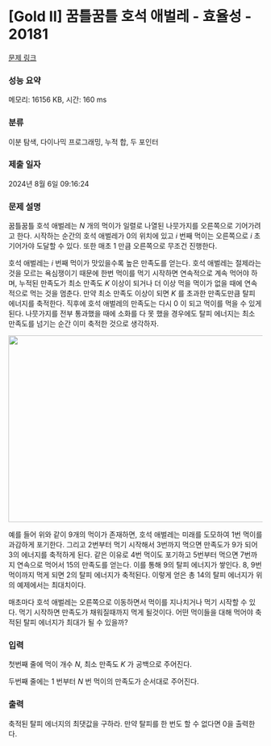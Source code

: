 # [Gold II] 꿈틀꿈틀 호석 애벌레 - 효율성 - 20181 

[문제 링크](https://www.acmicpc.net/problem/20181) 

### 성능 요약

메모리: 16156 KB, 시간: 160 ms

### 분류

이분 탐색, 다이나믹 프로그래밍, 누적 합, 두 포인터

### 제출 일자

2024년 8월 6일 09:16:24

### 문제 설명

<p>꿈틀꿈틀 호석 애벌레는 <em>N</em> 개의 먹이가 일렬로 나열된 나뭇가지를 오른쪽으로 기어가려고 한다. 시작하는 순간의 호석 애벌레가 0의 위치에 있고 <em>i </em>번째 먹이는 오른쪽으로 <em>i </em>초 기어가야 도달할 수 있다. 또한 매초 1 만큼 오른쪽으로 무조건 진행한다.</p>

<p>호석 애벌레는 <em>i</em> 번째 먹이가 맛있을수록 높은 만족도를 얻는다. 호석 애벌레는 절제라는 것을 모르는 욕심쟁이기 때문에 한번 먹이를 먹기 시작하면 연속적으로 계속 먹어야 하며, 누적된 만족도가 최소 만족도 <em>K</em>  이상이 되거나 더 이상 먹을 먹이가 없을 때에 연속적으로 먹는 것을 멈춘다. 만약 최소 만족도 이상이 되면 <em>K </em>를 초과한 만족도만큼 탈피 에너지를 축적한다. 직후에 호석 애벌레의 만족도는 다시 0 이 되고 먹이를 먹을 수 있게 된다. 나뭇가지를 전부 통과했을 때에 소화를 다 못 했을 경우에도 탈피 에너지는 최소 만족도를 넘기는 순간 이미 축적한 것으로 생각하자.</p>

<p style="text-align: center;"><img alt="" src="https://upload.acmicpc.net/6586d1b0-793c-4ec1-a4bd-4d5fa92343c2/-/preview/" style="height: 370px; width: 800px;"></p>

<p>예를 들어 위와 같이 9개의 먹이가 존재하면, 호석 애벌레는 미래를 도모하여 1번 먹이를 과감하게 포기한다. 그리고 2번부터 먹기 시작해서 3번까지 먹으면 만족도가 9가 되어 3의 에너지를 축적하게 된다. 같은 이유로 4번 먹이도 포기하고 5번부터 먹으면 7번까지 연속으로 먹어서 15의 만족도를 얻는다. 이를 통해 9의 탈피 에너지가 쌓인다. 8, 9번 먹이까지 먹게 되면 2의 탈피 에너지가 축적된다. 이렇게 얻은 총 14의 탈피 에너지가 위의 예제에서는 최대치이다.</p>

<p>매초마다 호석 애벌레는 오른쪽으로 이동하면서 먹이를 지나치거나 먹기 시작할 수 있다. 먹기 시작하면 만족도가 채워질때까지 먹게 될것이다. 어떤 먹이들을 대해 먹어야 축적된 탈피 에너지가 최대가 될 수 있을까?</p>

### 입력 

 <p>첫번째 줄에 먹이 개수 <em>N</em>, 최소 만족도 <em>K </em>가 공백으로 주어진다.</p>

<p>두번째 줄에는 1 번부터 <em>N </em>번 먹이의 만족도가 순서대로 주어진다.</p>

### 출력 

 <p>축적된 탈피 에너지의 최댓값을 구하라. 만약 탈피를 한 번도 할 수 없다면 0을 출력한다.</p>

